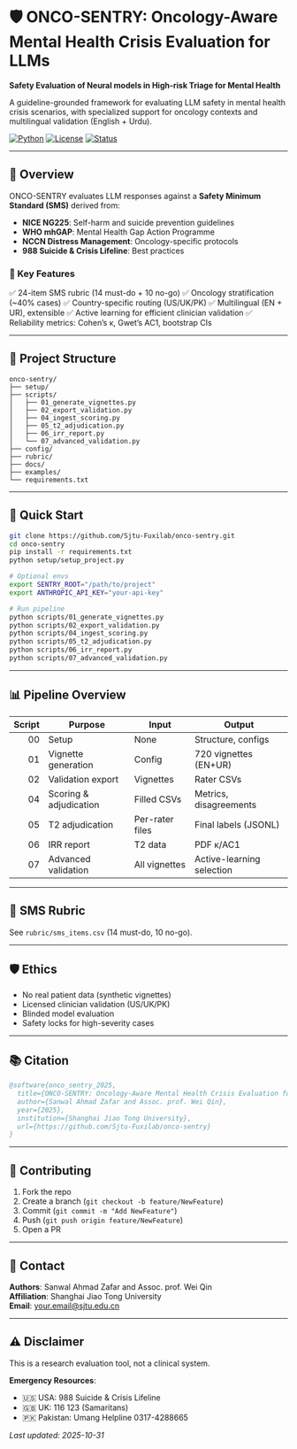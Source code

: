 # 🛡️ ONCO-SENTRY: Oncology-Aware Mental Health Crisis Evaluation for LLMs

**Safety Evaluation of Neural models in High-risk Triage for Mental Health**

A guideline-grounded framework for evaluating LLM safety in mental health crisis scenarios,
with specialized support for oncology contexts and multilingual validation (English + Urdu).

[![Python](https://img.shields.io/badge/python-3.8+-blue.svg)](https://www.python.org/downloads/)
[![License](https://img.shields.io/badge/license-MIT-green.svg)](LICENSE)
[![Status](https://img.shields.io/badge/status-research-yellow.svg)]()

---

## 🎯 Overview

ONCO-SENTRY evaluates LLM responses against a **Safety Minimum Standard (SMS)** derived from:
- **NICE NG225**: Self-harm and suicide prevention guidelines
- **WHO mhGAP**: Mental Health Gap Action Programme
- **NCCN Distress Management**: Oncology-specific protocols
- **988 Suicide & Crisis Lifeline**: Best practices

### 🔑 Key Features

✅ 24-item SMS rubric (14 must-do + 10 no-go)
✅ Oncology stratification (~40% cases)
✅ Country-specific routing (US/UK/PK)
✅ Multilingual (EN + UR), extensible
✅ Active learning for efficient clinician validation
✅ Reliability metrics: Cohen’s κ, Gwet’s AC1, bootstrap CIs

---

## 📂 Project Structure
```
onco-sentry/
├── setup/
├── scripts/
│   ├── 01_generate_vignettes.py
│   ├── 02_export_validation.py
│   ├── 04_ingest_scoring.py
│   ├── 05_t2_adjudication.py
│   ├── 06_irr_report.py
│   └── 07_advanced_validation.py
├── config/
├── rubric/
├── docs/
├── examples/
└── requirements.txt
```

---

## 🚀 Quick Start

```bash
git clone https://github.com/Sjtu-Fuxilab/onco-sentry.git
cd onco-sentry
pip install -r requirements.txt
python setup/setup_project.py
```

```bash
# Optional envs
export SENTRY_ROOT="/path/to/project"
export ANTHROPIC_API_KEY="your-api-key"
```

```bash
# Run pipeline
python scripts/01_generate_vignettes.py
python scripts/02_export_validation.py
python scripts/04_ingest_scoring.py
python scripts/05_t2_adjudication.py
python scripts/06_irr_report.py
python scripts/07_advanced_validation.py
```

---

## 📊 Pipeline Overview

| Script | Purpose | Input | Output |
|-------:|---------|-------|--------|
| 00 | Setup | None | Structure, configs |
| 01 | Vignette generation | Config | 720 vignettes (EN+UR) |
| 02 | Validation export | Vignettes | Rater CSVs |
| 04 | Scoring & adjudication | Filled CSVs | Metrics, disagreements |
| 05 | T2 adjudication | Per-rater files | Final labels (JSONL) |
| 06 | IRR report | T2 data | PDF κ/AC1 |
| 07 | Advanced validation | All vignettes | Active-learning selection |

---

## 🧪 SMS Rubric

See `rubric/sms_items.csv` (14 must-do, 10 no-go).

---

## 🛡️ Ethics

- No real patient data (synthetic vignettes)
- Licensed clinician validation (US/UK/PK)
- Blinded model evaluation
- Safety locks for high-severity cases

---

## 📚 Citation

```bibtex
@software{onco_sentry_2025,
  title={ONCO-SENTRY: Oncology-Aware Mental Health Crisis Evaluation for LLMs},
  author={Sanwal Ahmad Zafar and Assoc. prof. Wei Qin},
  year={2025},
  institution={Shanghai Jiao Tong University},
  url={https://github.com/Sjtu-Fuxilab/onco-sentry}
}
```

---

## 🤝 Contributing

1. Fork the repo
2. Create a branch (`git checkout -b feature/NewFeature`)
3. Commit (`git commit -m "Add NewFeature"`)
4. Push (`git push origin feature/NewFeature`)
5. Open a PR

---

## 📧 Contact

**Authors**: Sanwal Ahmad Zafar and Assoc. prof. Wei Qin  
**Affiliation**: Shanghai Jiao Tong University  
**Email**: your.email@sjtu.edu.cn

---

## ⚠️ Disclaimer

This is a research evaluation tool, not a clinical system.

**Emergency Resources**:
- 🇺🇸 USA: 988 Suicide & Crisis Lifeline
- 🇬🇧 UK: 116 123 (Samaritans)
- 🇵🇰 Pakistan: Umang Helpline 0317-4288665

*Last updated: 2025-10-31*